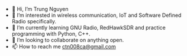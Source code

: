 - 👋 Hi, I’m Trung Nguyen
- 👀 I’m interested in wireless communication, IoT and Software Defined Radio specifically.
- 🌱 I’m currently learning GNU Radio, RedHawkSDR and practice programming with Python, C++.
- 💞️ I’m looking to collaborate on anything open.
- 📫 How to reach me ctn008ca@gmail.com

<!---
ctn008/ctn008 is a ✨ special ✨ repository because its `README.md` (this file) appears on your GitHub profile.
You can click the Preview link to take a look at your changes.
